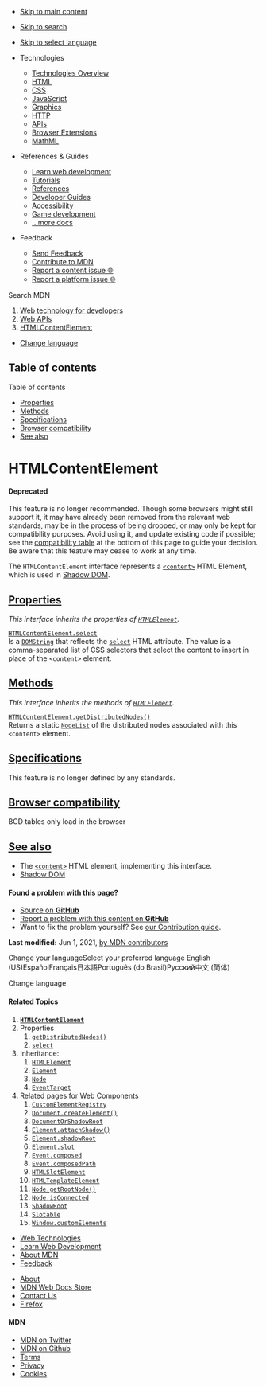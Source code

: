 -   <a href="#content" id="skip-main">Skip to main content</a>
-   <a href="#main-q" id="skip-search">Skip to search</a>
-   <a href="#select-language" id="skip-select-language">Skip to select language</a>

-   Technologies
    -   [Technologies Overview](https://developer.mozilla.org/en-US/docs/Web)
    -   [HTML](https://developer.mozilla.org/en-US/docs/Web/HTML)
    -   [CSS](https://developer.mozilla.org/en-US/docs/Web/CSS)
    -   [JavaScript](https://developer.mozilla.org/en-US/docs/Web/JavaScript)
    -   [Graphics](https://developer.mozilla.org/en-US/docs/Web/Guide/Graphics)
    -   [HTTP](https://developer.mozilla.org/en-US/docs/Web/HTTP)
    -   [APIs](https://developer.mozilla.org/en-US/docs/Web/API)
    -   [Browser Extensions](https://developer.mozilla.org/en-US/docs/Mozilla/Add-ons/WebExtensions)
    -   [MathML](https://developer.mozilla.org/en-US/docs/Web/MathML)
-   References & Guides
    -   [Learn web development](https://developer.mozilla.org/en-US/docs/Learn)
    -   [Tutorials](https://developer.mozilla.org/en-US/docs/Web/Tutorials)
    -   [References](https://developer.mozilla.org/en-US/docs/Web/Reference)
    -   [Developer Guides](https://developer.mozilla.org/en-US/docs/Web/Guide)
    -   [Accessibility](https://developer.mozilla.org/en-US/docs/Web/Accessibility)
    -   [Game development](https://developer.mozilla.org/en-US/docs/Games)
    -   [...more docs](https://developer.mozilla.org/en-US/docs/Web)
-   Feedback
    -   [Send Feedback](https://developer.mozilla.org/en-US/docs/MDN/Contribute/Feedback)
    -   [Contribute to MDN](https://developer.mozilla.org/en-US/docs/MDN/Contribute)
    -   [Report a content issue 🌐](https://github.com/mdn/content/issues/new)
    -   [Report a platform issue 🌐](https://github.com/mdn/yari/issues/new)

Search MDN

1.  <a href="https://developer.mozilla.org/en-US/docs/Web" class="breadcrumb"><span data-property="name">Web technology for developers</span></a>
2.  <a href="https://developer.mozilla.org/en-US/docs/Web/API" class="breadcrumb-penultimate"><span data-property="name">Web APIs</span></a>
3.  <a href="https://developer.mozilla.org/en-US/docs/Web/API/HTMLContentElement" class="breadcrumb-current-page"><span data-property="name">HTMLContentElement</span></a>

-   <a href="#select-language" class="language-icon"><span class="show-desktop">Change language</span></a>

Table of contents
-----------------

Table of contents

-   [Properties](#properties)
-   [Methods](#methods)
-   [Specifications](#specifications)
-   [Browser compatibility](#browser_compatibility)
-   [See also](#see_also)

HTMLContentElement
==================

#### Deprecated

This feature is no longer recommended. Though some browsers might still support it, it may have already been removed from the relevant web standards, may be in the process of being dropped, or may only be kept for compatibility purposes. Avoid using it, and update existing code if possible; see the [compatibility table](#browser_compatibility) at the bottom of this page to guide your decision. Be aware that this feature may cease to work at any time.

The `HTMLContentElement` interface represents a [`<content>`](https://developer.mozilla.org/en-US/docs/Web/HTML/Element/content) HTML Element, which is used in [Shadow DOM](https://developer.mozilla.org/en-US/docs/Web/Web_Components/Using_shadow_DOM). 

[Properties](#properties "Permalink to Properties")
---------------------------------------------------

*This interface inherits the properties of [`HTMLElement`](https://developer.mozilla.org/en-US/docs/Web/API/HTMLElement).*

[`HTMLContentElement.select`](https://developer.mozilla.org/en-US/docs/Web/API/HTMLContentElement/select)  
Is a [`DOMString`](https://developer.mozilla.org/en-US/docs/Web/API/DOMString) that reflects the [`select`](https://developer.mozilla.org/en-US/docs/Web/HTML/Element/content#attr-select) HTML attribute. The value is a comma-separated list of CSS selectors that select the content to insert in place of the `<content>` element.

[Methods](#methods "Permalink to Methods")
------------------------------------------

*This interface inherits the methods of [`HTMLElement`](https://developer.mozilla.org/en-US/docs/Web/API/HTMLElement).*

[`HTMLContentElement.getDistributedNodes()`](https://developer.mozilla.org/en-US/docs/Web/API/HTMLContentElement/getDistributedNodes)  
Returns a static [`NodeList`](https://developer.mozilla.org/en-US/docs/Web/API/NodeList) of the <span class="page-not-created">distributed nodes</span> associated with this `<content>` element. 

[Specifications](#specifications "Permalink to Specifications")
---------------------------------------------------------------

This feature is no longer defined by any standards.

[Browser compatibility](#browser_compatibility "Permalink to Browser compatibility")
------------------------------------------------------------------------------------

BCD tables only load in the browser

[See also](#see_also "Permalink to See also")
---------------------------------------------

-   The [`<content>`](https://developer.mozilla.org/en-US/docs/Web/HTML/Element/content) HTML element, implementing this interface.
-   [Shadow DOM](https://developer.mozilla.org/en-US/docs/Web/Web_Components/Using_shadow_DOM)

#### Found a problem with this page?

-   [Source on **GitHub**](https://github.com/mdn/content/blob/main/files/en-us/web/api/htmlcontentelement/index.html "Folder: en-us/web/api/htmlcontentelement (Opens in a new tab)")
-   [Report a problem with this content on **GitHub**](https://github.com/mdn/content/issues/new?body=MDN+URL%3A+https%3A%2F%2Fdeveloper.mozilla.org%2Fen-US%2Fdocs%2FWeb%2FAPI%2FHTMLContentElement%0A%0A%23%23%23%23+What+information+was+incorrect%2C+unhelpful%2C+or+incomplete%3F%0A%0A%0A%23%23%23%23+Specific+section+or+headline%3F%0A%0A%0A%23%23%23%23+What+did+you+expect+to+see%3F%0A%0A%0A%23%23%23%23+Did+you+test+this%3F+If+so%2C+how%3F%0A%0A%0A%3C%21--+Do+not+make+changes+below+this+line+--%3E%0A%3Cdetails%3E%0A%3Csummary%3EMDN+Content+page+report+details%3C%2Fsummary%3E%0A%0A*+Folder%3A+%60en-us%2Fweb%2Fapi%2Fhtmlcontentelement%60%0A*+MDN+URL%3A+https%3A%2F%2Fdeveloper.mozilla.org%2Fen-US%2Fdocs%2FWeb%2FAPI%2FHTMLContentElement%0A*+GitHub+URL%3A+https%3A%2F%2Fgithub.com%2Fmdn%2Fcontent%2Fblob%2Fmain%2Ffiles%2Fen-us%2Fweb%2Fapi%2Fhtmlcontentelement%2Findex.html%0A*+Last+commit%3A+https%3A%2F%2Fgithub.com%2Fmdn%2Fcontent%2Fcommit%2Fcb20a8045f6cbdbd224b1068e46c8644470dd8c3%0A*+Document+last+modified%3A+2021-06-01T09%3A10%3A31.000Z%0A%0A%3C%2Fdetails%3E&title=Issue+with+%22HTMLContentElement%22%3A+%28short+summary+here+please%29&labels=Content%3AWebAPI%2Cneeds-triage "This will take you to https://github.com/mdn/content to file a new issue")
-   Want to fix the problem yourself? See [our Contribution guide](https://github.com/mdn/content/blob/main/README.md).

**Last modified:** Jun 1, 2021, [by MDN contributors](https://developer.mozilla.org/en-US/docs/Web/API/HTMLContentElement/contributors.txt)

Change your languageSelect your preferred language English (US)EspañolFrançais日本語Português (do Brasil)Русский中文 (简体)

Change language

#### Related Topics

1.  **[`HTMLContentElement`](https://developer.mozilla.org/en-US/docs/Web/API/HTMLContentElement)**
2.  Properties
    1.  [`getDistributedNodes()`](https://developer.mozilla.org/en-US/docs/Web/API/HTMLContentElement/getDistributedNodes)
    2.  [`select`](https://developer.mozilla.org/en-US/docs/Web/API/HTMLContentElement/select)
3.  Inheritance:
    1.  [`HTMLElement`](https://developer.mozilla.org/en-US/docs/Web/API/HTMLElement)
    2.  [`Element`](https://developer.mozilla.org/en-US/docs/Web/API/Element)
    3.  [`Node`](https://developer.mozilla.org/en-US/docs/Web/API/Node)
    4.  [`EventTarget`](https://developer.mozilla.org/en-US/docs/Web/API/EventTarget)
4.  Related pages for Web Components
    1.  [`CustomElementRegistry`](https://developer.mozilla.org/en-US/docs/Web/API/CustomElementRegistry)
    2.  [`Document.createElement()`](https://developer.mozilla.org/en-US/docs/Web/API/Document/createElement)
    3.  [`DocumentOrShadowRoot`](https://developer.mozilla.org/en-US/docs/Web/API/DocumentOrShadowRoot)
    4.  [`Element.attachShadow()`](https://developer.mozilla.org/en-US/docs/Web/API/Element/attachShadow)
    5.  [`Element.shadowRoot`](https://developer.mozilla.org/en-US/docs/Web/API/Element/shadowRoot)
    6.  [`Element.slot`](https://developer.mozilla.org/en-US/docs/Web/API/Element/slot)
    7.  [`Event.composed`](https://developer.mozilla.org/en-US/docs/Web/API/Event/composed)
    8.  [`Event.composedPath`](https://developer.mozilla.org/en-US/docs/Web/API/Event/composedPath)
    9.  [`HTMLSlotElement`](https://developer.mozilla.org/en-US/docs/Web/API/HTMLSlotElement)
    10. [`HTMLTemplateElement`](https://developer.mozilla.org/en-US/docs/Web/API/HTMLTemplateElement)
    11. [`Node.getRootNode()`](https://developer.mozilla.org/en-US/docs/Web/API/Node/getRootNode)
    12. [`Node.isConnected`](https://developer.mozilla.org/en-US/docs/Web/API/Node/isConnected)
    13. [`ShadowRoot`](https://developer.mozilla.org/en-US/docs/Web/API/ShadowRoot)
    14. [`Slotable`](https://developer.mozilla.org/en-US/docs/Web/API/Slotable)
    15. [`Window.customElements`](https://developer.mozilla.org/en-US/docs/Web/API/Window/customElements)

-   [Web Technologies](https://developer.mozilla.org/en-US/docs/Web)
-   [Learn Web Development](https://developer.mozilla.org/en-US/docs/Learn)
-   [About MDN](https://developer.mozilla.org/en-US/docs/MDN/About)
-   [Feedback](https://developer.mozilla.org/en-US/docs/MDN/Feedback)

<!-- -->

-   [About](https://www.mozilla.org/about/)
-   [MDN Web Docs Store](https://shop.spreadshirt.com/mdn-store/)
-   [Contact Us](https://www.mozilla.org/contact/)
-   [Firefox](https://www.mozilla.org/firefox/?utm_source=developer.mozilla.org&utm_campaign=footer&utm_medium=referral)

#### MDN

-   <a href="https://twitter.com/mozdevnet" class="social-icon twitter"><span class="visually-hidden">MDN on Twitter</span></a>
-   <a href="https://github.com/mdn/" class="social-icon github"><span class="visually-hidden">MDN on Github</span></a>
-   [Terms](https://www.mozilla.org/about/legal/terms/mozilla)
-   [Privacy](https://www.mozilla.org/privacy/websites/)
-   [Cookies](https://www.mozilla.org/privacy/websites/#cookies)
